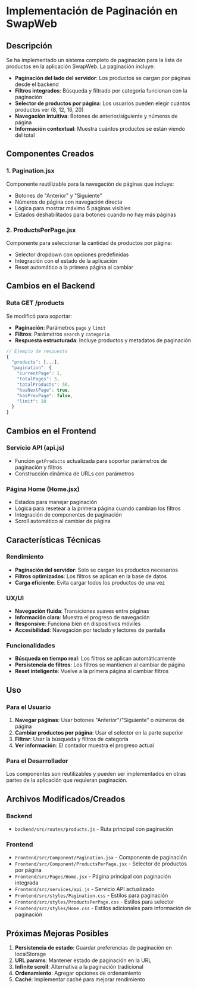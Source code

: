 # Implementación de Paginación en SwapWeb

## Descripción

Se ha implementado un sistema completo de paginación para la lista de productos en la aplicación SwapWeb. La paginación incluye:

- **Paginación del lado del servidor**: Los productos se cargan por páginas desde el backend
- **Filtros integrados**: Búsqueda y filtrado por categoría funcionan con la paginación
- **Selector de productos por página**: Los usuarios pueden elegir cuántos productos ver (8, 12, 16, 20)
- **Navegación intuitiva**: Botones de anterior/siguiente y números de página
- **Información contextual**: Muestra cuántos productos se están viendo del total

## Componentes Creados

### 1. Pagination.jsx
Componente reutilizable para la navegación de páginas que incluye:
- Botones de "Anterior" y "Siguiente"
- Números de página con navegación directa
- Lógica para mostrar máximo 5 páginas visibles
- Estados deshabilitados para botones cuando no hay más páginas

### 2. ProductsPerPage.jsx
Componente para seleccionar la cantidad de productos por página:
- Selector dropdown con opciones predefinidas
- Integración con el estado de la aplicación
- Reset automático a la primera página al cambiar

## Cambios en el Backend

### Ruta GET /products
Se modificó para soportar:
- **Paginación**: Parámetros `page` y `limit`
- **Filtros**: Parámetros `search` y `categoria`
- **Respuesta estructurada**: Incluye productos y metadatos de paginación

```javascript
// Ejemplo de respuesta
{
  "products": [...],
  "pagination": {
    "currentPage": 1,
    "totalPages": 5,
    "totalProducts": 50,
    "hasNextPage": true,
    "hasPrevPage": false,
    "limit": 10
  }
}
```

## Cambios en el Frontend

### Servicio API (api.js)
- Función `getProducts` actualizada para soportar parámetros de paginación y filtros
- Construcción dinámica de URLs con parámetros

### Página Home (Home.jsx)
- Estados para manejar paginación
- Lógica para resetear a la primera página cuando cambian los filtros
- Integración de componentes de paginación
- Scroll automático al cambiar de página

## Características Técnicas

### Rendimiento
- **Paginación del servidor**: Solo se cargan los productos necesarios
- **Filtros optimizados**: Los filtros se aplican en la base de datos
- **Carga eficiente**: Evita cargar todos los productos de una vez

### UX/UI
- **Navegación fluida**: Transiciones suaves entre páginas
- **Información clara**: Muestra el progreso de navegación
- **Responsive**: Funciona bien en dispositivos móviles
- **Accesibilidad**: Navegación por teclado y lectores de pantalla

### Funcionalidades
- **Búsqueda en tiempo real**: Los filtros se aplican automáticamente
- **Persistencia de filtros**: Los filtros se mantienen al cambiar de página
- **Reset inteligente**: Vuelve a la primera página al cambiar filtros

## Uso

### Para el Usuario
1. **Navegar páginas**: Usar botones "Anterior"/"Siguiente" o números de página
2. **Cambiar productos por página**: Usar el selector en la parte superior
3. **Filtrar**: Usar la búsqueda y filtros de categoría
4. **Ver información**: El contador muestra el progreso actual

### Para el Desarrollador
Los componentes son reutilizables y pueden ser implementados en otras partes de la aplicación que requieran paginación.

## Archivos Modificados/Creados

### Backend
- `backend/src/routes/products.js` - Ruta principal con paginación

### Frontend
- `Frontend/src/Component/Pagination.jsx` - Componente de paginación
- `Frontend/src/Component/ProductsPerPage.jsx` - Selector de productos por página
- `Frontend/src/Pages/Home.jsx` - Página principal con paginación integrada
- `Frontend/src/services/api.js` - Servicio API actualizado
- `Frontend/src/styles/Pagination.css` - Estilos para paginación
- `Frontend/src/styles/ProductsPerPage.css` - Estilos para selector
- `Frontend/src/styles/Home.css` - Estilos adicionales para información de paginación

## Próximas Mejoras Posibles

1. **Persistencia de estado**: Guardar preferencias de paginación en localStorage
2. **URL params**: Mantener estado de paginación en la URL
3. **Infinite scroll**: Alternativa a la paginación tradicional
4. **Ordenamiento**: Agregar opciones de ordenamiento
5. **Caché**: Implementar caché para mejorar rendimiento 